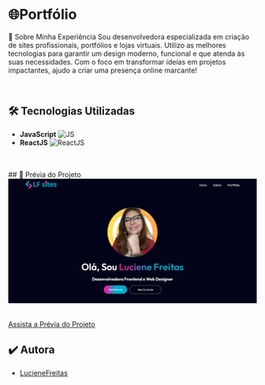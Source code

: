# 🌐Portfólio

🚀 Sobre Minha Experiência
Sou desenvolvedora especializada em criação de sites profissionais, portfólios e lojas virtuais. Utilizo as melhores tecnologias para garantir um design moderno, funcional e que atenda às suas necessidades. Com o foco em transformar ideias em projetos impactantes, ajudo a criar uma presença online marcante!
<br>

<br>
<h2 align="left"> 🛠️ Tecnologias Utilizadas </h2>

- **JavaScript** ![JS](https://img.shields.io/badge/-JavaScript-F7DF1E?style=flat&logo=javascript&logoColor=black)
- **ReactJS** ![ReactJS](https://img.shields.io/badge/React-20232A?style=for-the-badge&logo=react&logoColor=61DAFB)
<br>
<br>
## 📸 Prévia do Projeto
<div align="center">
  <img alt="Capa do projeto" title="portfolio" src="./src/assets/portfolio.png">
</div>
<br>

[Assista a Prévia do Projeto](https://youtu.be/TCZR78F-kwQ)

 ## ✔️ Autora

- [LucieneFreitas](https://github.com/LucieneFreitas)


